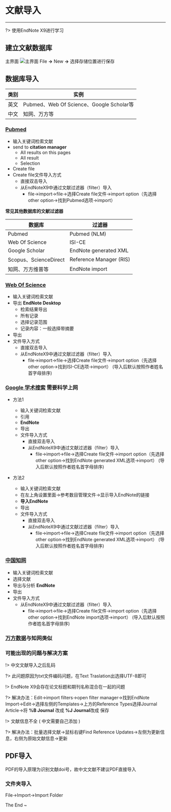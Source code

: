 # 文献导入
***
?> 使用EndNote X9进行学习

## 建立文献数据库
主界面 
![主界面](https://s3.bmp.ovh/imgs/2023/10/19/4eb868cfa211107d.png)
File **→** New  **→**  选择存储位置进行保存 

## 数据库导入
| 类别 | 实例 |
| ---  | ---- |
| 英文 | Pubmed、Web Of Science、Google Scholar等 |
| 中文 | 知网、万方等 |

### [Pubmed](https://pubmed.ncbi.nlm.nih.gov/)
- 输入关键词检索文献
- send to **citation manager**
  - All results on this pages
  - All result
  - Selection
- Create file
- Create file文件导入方式
  - 直接双击导入
  - 从EndNoteX9中通过文献过滤器（filter）导入
    - file→import→file→选择Create file文件→import option（先选择other option→找到Pubmed选项→import） 

**常见其他数据库的文献过滤器**

| 数据库 | 过滤器 |
| ---  | ---- |
| Pubmed | Pubmed (NLM) |
| Web Of Science | ISI-CE |
| Google Scholar | EndNote generated XML |
| Scopus、ScienceDirect | Reference Manager (RIS) |
| 知网、万方维普等 | EndNote import |

### [Web Of Science](https://www.webofscience.com)
- 输入关键词检索文献
- 导出 **EndNote Desktop**
  - 检索结果导出
  - 所有记录
  - 选择记录范围
  - 记录内容：一般选择带摘要
- 导出
- 文件导入方式
  - 直接双击导入
  - 从EndNoteX9中通过文献过滤器（filter）导入
    - file→import→file→选择Create file文件→import option（先选择other option→找到ISI-CE选项→import） (导入后默认按照作者姓名首字母排序)

### [Google 学术搜索](https://scholar.google.com/)  需要科学上网
- 方法1
  - 输入关键词检索文献
  - 引用
  - **EndNote**
  - 导出
  - 文件导入方式
    - 直接双击导入
    - 从EndNoteX9中通过文献过滤器（filter）导入
      - file→import→file→选择Create file文件→import option（先选择other option→找到EndNote generated XML选项→import） (导入后默认按照作者姓名首字母排序)

- 方法2
  - 输入关键词检索文献
  - 在左上角设置里面→参考数目管理文件→显示导入EndNote的链接
  - **导入EndNote**
  - 导出
  - 文件导入方式
    - 直接双击导入
    - 从EndNoteX9中通过文献过滤器（filter）导入
      - file→import→file→选择Create file文件→import option（先选择other option→找到EndNote generated XML选项→import） (导入后默认按照作者姓名首字母排序)

### [中国知网](https://www.cnki.net/)
- 输入关键词检索文献
- 选择文献
- 导出与分析 **EndNote**
- 导出
- 文件导入方式
  - 从EndNoteX9中通过文献过滤器（filter）导入
    - file→import→file→选择Create file文件→import option（先选择other option→找到EndNote import选项→import） (导入后默认按照作者姓名首字母排序)

### [万方数据](https://www.cnki.net/)与知网类似

### 可能出现的问题与解决方案
!> 中文文献导入之后乱码

?> 此问题原因为txt文件编码问题，在Text Traslation出选择UTF-8即可

!> EndNote X9会存在论文标题和期刊名称混合在一起的问题

?> 解决办法：Edit→import filters→open filter manager→找到EndNote Import→Edit→选择左侧的Templates→上方的Reference Types选择Journal Article→将 **%B Journal** 改成 **%J Journal**改成 保存

!> 文献信息不全 ( 中文需要自己添加 )

?> 解决办法：批量选择文献→鼠标右键Find Reference Updates→左侧为更新信息，右侧为原始文献信息→更新

## PDF导入
PDF的导入原理为识别文献doi号，故中文文献不建议PDF直接导入

### 文件夹导入
File→Import→Import Folder

The End ~
